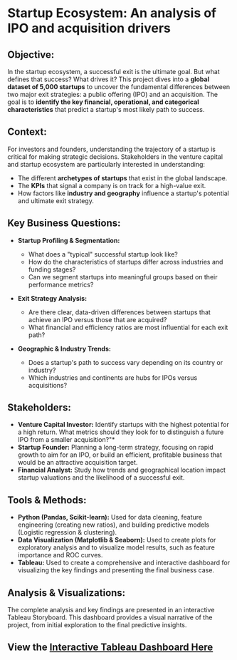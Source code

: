 # Startup Ecosystem: An analysis of IPO and acquisition drivers

## Objective:
In the startup ecosystem, a successful exit is the ultimate goal. But what defines that success? What drives it? This project dives into a **global dataset of 5,000 startups** to uncover the fundamental differences between two major exit strategies: a public offering (IPO) and an acquisition. The goal is to **identify the key financial, operational, and categorical characteristics** that predict a startup's most likely path to success.

## Context:
For investors and founders, understanding the trajectory of a startup is critical for making strategic decisions. Stakeholders in the venture capital and startup ecosystem are particularly interested in understanding:

* The different **archetypes of startups** that exist in the global landscape.
* The **KPIs** that signal a company is on track for a high-value exit.
* How factors like **industry and geography** influence a startup's potential and ultimate exit strategy.

## Key Business Questions:
* **Startup Profiling & Segmentation:**
    * What does a "typical" successful startup look like?
    * How do the characteristics of startups differ across industries and funding stages?
    * Can we segment startups into meaningful groups based on their performance metrics?

* **Exit Strategy Analysis:**
    * Are there clear, data-driven differences between startups that achieve an IPO versus those that are acquired?
    * What financial and efficiency ratios are most influential for each exit path?

* **Geographic & Industry Trends:**
    * Does a startup's path to success vary depending on its country or industry?
    * Which industries and continents are hubs for IPOs versus acquisitions?

## Stakeholders:
* **Venture Capital Investor:** Identify startups with the highest potential for a high return. What metrics should they look for to distinguish a future IPO from a smaller acquisition?"*
* **Startup Founder:** Planning a long-term strategy, focusing on rapid growth to aim for an IPO, or build an efficient, profitable business that would be an attractive acquisition target.
* **Financial Analyst:** Study how trends and geographical location impact startup valuations and the likelihood of a successful exit.

## Tools & Methods:
* **Python (Pandas, Scikit-learn):** Used for data cleaning, feature engineering (creating new ratios), and building predictive models (Logistic regression & clustering).
* **Data Visualization (Matplotlib & Seaborn):** Used to create plots for exploratory analysis and to visualize model results, such as feature importance and ROC curves.
* **Tableau:** Used to create a comprehensive and interactive dashboard for visualizing the key findings and presenting the final business case.

## Analysis & Visualizations:

The complete analysis and key findings are presented in an interactive Tableau Storyboard. This dashboard provides a visual narrative of the project, from initial exploration to the final predictive insights.

## View the [**Interactive Tableau Dashboard Here**](https://public.tableau.com/app/profile/.lvaro.madrigal/viz/AnalyzingthestartupsecosystemIPOsandAcquisitions/INTRO)
